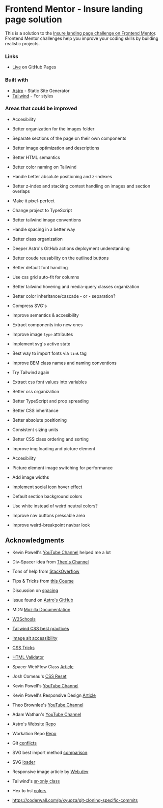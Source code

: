 # Frontend Mentor - Insure landing page solution

This is a solution to the [Insure landing page challenge on Frontend Mentor](https://www.frontendmentor.io/challenges/insure-landing-page-uTU68JV8). Frontend Mentor challenges help you improve your coding skills by building realistic projects.

### Links

- [Live](https://pedroalonsoms.github.io/insure-landing-page/) on GitHub Pages

### Built with

- [Astro](https://astro.build/) - Static Site Generator
- [Tailwind](https://tailwindcss.com/) - For styles

### Areas that could be improved

- Accesibility
- Better organization for the images folder
- Separate sections of the page on their own components
- Better image optimization and descriptions
- Better HTML semantics
- Better color naming on Tailwind
- Handle better absolute positioning and z-indexes
- Better z-index and stacking context handling on images and section overlaps
- Make it pixel-perfect
- Change project to TypeScript
- Better tailwind image conventions
- Handle spacing in a better way
- Better class organization
- Deeper Astro's GitHub actions deployment understanding
- Better coude reusability on the outlined buttons
- Better default font handling
- Use css grid auto-fit for columns
- Better tailwind hovering and media-query classes organization
- Better color inheritance/cascade - or - separation?

- Compress SVG's
- Improve semantics & accesibility
- Extract components into new ones
- Improve image `type` attributes
- Implement svg's active state
- Best way to import fonts via `link` tag
- Improve BEM class names and naming conventions
- Try Tailwind again
- Extract css font values into variables
- Better css organization
- Better TypeScript and prop spreading
- Better CSS inheritance
- Better absolute positioning
- Consistent sizing units
- Better CSS class ordering and sorting
- Improve img loading and picture element
- Accesibility
- Picture element image switching for performance
- Add image widths
- Implement social icon hover effect
- Default section background colors
- Use white instead of weird neutral colors?
- Improve nav buttons pressable area
- Improve weird-breakpoint navbar look

## Acknowledgments

- Kevin Powell's [YouTube Channel](https://www.youtube.com/@KevinPowell) helped me a lot
- Div-Spacer idea from [Theo's Channel](https://www.youtube.com/@t3dotgg)
- Tons of help from [StackOverflow](https://stackoverflow.com/)
- Tips & Tricks from [this Course](https://www.youtube.com/watch?v=0aTRN9CSCY0&list=PL7CcGwsqRpSO3J4YU6BkWqjU0XcVSaPXl)
- Discussion on [spacing](https://stackoverflow.com/questions/5183731/is-using-div-spacers-a-bad-practice)
- Issue found on [Astro's GitHub](https://github.com/withastro/astro/issues/4029)
- MDN [Mozilla Documentation](https://developer.mozilla.org/)
- [W3Schools](https://www.w3schools.com/)
- [Tailwind CSS best practices](https://gist.github.com/sandren/0f22e116f01611beab2b1195ab731b63)
- [Image alt accessibility](https://www.w3.org/WAI/tutorials/images/decorative/)
- [CSS Tricks](https://css-tricks.com/)
- [HTML Validator](https://validator.w3.org/#validate_by_input)
- Spacer WebFlow Class [Article](https://webflow.com/blog/html-spacer)

- Josh Comeau's [CSS Reset](https://www.joshwcomeau.com/css/custom-css-reset/)
- Kevin Powell's [YouTube Channel](https://www.youtube.com/@KevinPowell)
- Kevin Powell's Responsive Design [Article](https://www.freecodecamp.org/news/taking-the-right-approach-to-responsive-web-design/)
- Theo Brownlee's [YouTube Channel](https://www.youtube.com/@t3dotgg)
- Adam Wathan's [YouTube Channel](https://www.youtube.com/@AdamWathan)
- Astro's Website [Repo](https://github.com/withastro/astro.build)
- Workation Repo [Repo](https://github.com/adamwathan/workcation)
- Git [conflicts](https://devconnected.com/how-to-undo-last-git-commit/)
- SVG best import method [comparison](https://css-tricks.com/using-svg/)
- SVG [loader](https://css-tricks.com/svg-loader-a-different-way-to-work-with-external-svg/)
- Responsive image article by [Web.dev](https://web.dev/learn/design/picture-element/)
- Tailwind's [sr-only class](https://tailwindcss.com/docs/screen-readers)
- Hex to hsl [colors](https://htmlcolors.com/hex-to-hsl)
- https://coderwall.com/p/xyuoza/git-cloning-specific-commits
